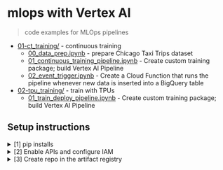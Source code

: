 # mlops with Vertex AI


> code examples for MLOps pipelines 

* [01-ct_training/](01-ct_training/) - continuous training
  * [00_data_prep.ipynb](01-ct_training/00_data_prep.ipynb) - prepare Chicago Taxi Trips dataset
  * [01_continuous_training_pipeline.ipynb](01-ct_training/01_continuous_training_pipeline.ipynb) - Create custom training package; build Vertex AI Pipeline
  * [02_event_trigger.ipynb](01-ct_training/02_event_trigger.ipynb) - Create a Cloud Function that runs the pipeline whenever new data is inserted into a BigQuery table
* [02-tpu_training/](02-tpu_training/) - train with TPUs
  * [01_train_deploy_pipeline.ipynb](02-tpu_training/01_train_deploy_pipeline.ipynb) - Create custom training package; build Vertex AI Pipeline


## Setup instructions

<details>
  <summary>[1] pip installs</summary>

Run the following in a terminal:

```
pip3 install -r requirements.txt
```

</details>

<details>
  <summary>[2] Enable APIs and configure IAM</summary>

Replace values for `PROJECT_ID`, `PROJEC_NUM`, and `USER`, then run commands in terminal

[2.a] Set project and user login

```
gcloud config get-value project
export PROJECT_ID=

gcloud projects describe $PROJECT_ID --format="value(projectNumber)"
export PROJECT_NUM=

export USER=
```

[2.b] Grant roles in your Google Account

```
gcloud projects add-iam-policy-binding $PROJECT_ID --member=user:$USER --role=roles/bigquery.admin
gcloud projects add-iam-policy-binding $PROJECT_ID --member=user:$USER --role=roles/aiplatform.user
gcloud projects add-iam-policy-binding $PROJECT_ID --member=user:$USER --role=roles/storage.admin
gcloud projects add-iam-policy-binding $PROJECT_ID --member=user:$USER --role=roles/pubsub.editor
gcloud projects add-iam-policy-binding $PROJECT_ID --member=user:$USER --role=roles/cloudfunctions.admin
gcloud projects add-iam-policy-binding $PROJECT_ID --member=user:$USER --role=roles/logging.viewer
gcloud projects add-iam-policy-binding $PROJECT_ID --member=user:$USER --role=roles/logging.configWriter
gcloud projects add-iam-policy-binding $PROJECT_ID --member=user:$USER --role=roles/iam.serviceAccountUser
gcloud projects add-iam-policy-binding $PROJECT_ID --member=user:$USER --role=roles/eventarc.admin
gcloud projects add-iam-policy-binding $PROJECT_ID --member=user:$USER --role=roles/aiplatform.colabEnterpriseUser
gcloud projects add-iam-policy-binding $PROJECT_ID --member=user:$USER --role=roles/artifactregistry.admin
gcloud projects add-iam-policy-binding $PROJECT_ID --member=user:$USER --role=roles/serviceusage.serviceUsageAdmin
```

[2.c] Enable GCP APIs

```
gcloud services enable artifactregistry.googleapis.com \
    bigquery.googleapis.com \
    cloudbuild.googleapis.com \
    cloudfunctions.googleapis.com \
    logging.googleapis.com \
    pubsub.googleapis.com \
    run.googleapis.com \
    storage-component.googleapis.com  \
    eventarc.googleapis.com \
    serviceusage.googleapis.com \
    aiplatform.googleapis.com
```

[2.d] Grant service account IAM

```
gcloud projects add-iam-policy-binding $PROJECT_ID --member="serviceAccount:PROJECT_NUM-compute@developer.gserviceaccount.com" --role=roles/aiplatform.serviceAgent
gcloud projects add-iam-policy-binding $PROJECT_ID --member="serviceAccount:PROJECT_NUM-compute@developer.gserviceaccount.com" --role=roles/eventarc.eventReceiver
```
</details>

<details>
  <summary>[3] Create repo in the artifact registry</summary>
    
```
export REGION=us-central1
export REPO_NAME=mlops
gcloud artifacts repositories create $REPO_NAME --location=$REGION --repository-format=KFP
```
</details>